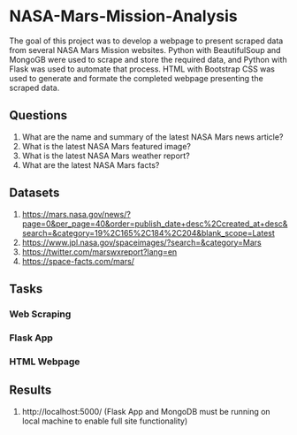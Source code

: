 # NASA-Mars-Mission-Analysis

The goal of this project was to develop a webpage to present scraped data from several NASA Mars Mission websites. Python with BeautifulSoup and MongoGB were used to scrape and store the required data, and Python with Flask was used to automate that process. HTML with Bootstrap CSS was used to generate and formate the completed webpage presenting the scraped data.

## Questions

1. What are the name and summary of the latest NASA Mars news article?
2. What is the latest NASA Mars featured image?
3. What is the latest NASA Mars weather report?
4. What are the latest NASA Mars facts?

## Datasets

1. https://mars.nasa.gov/news/?page=0&per_page=40&order=publish_date+desc%2Ccreated_at+desc&search=&category=19%2C165%2C184%2C204&blank_scope=Latest
2. https://www.jpl.nasa.gov/spaceimages/?search=&category=Mars
3. https://twitter.com/marswxreport?lang=en
4. https://space-facts.com/mars/

## Tasks

### Web Scraping



### Flask App



### HTML Webpage



## Results

1. http://localhost:5000/ (Flask App and MongoDB must be running on local machine to enable full site functionality)